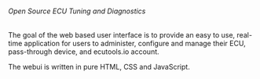 ###### Open Source ECU Tuning and Diagnostics

The goal of the web based user interface is to provide an easy to use, real-time application for users to administer, configure and manage their ECU, pass-through device, and ecutools.io account.

The webui is written in pure HTML, CSS and JavaScript.

